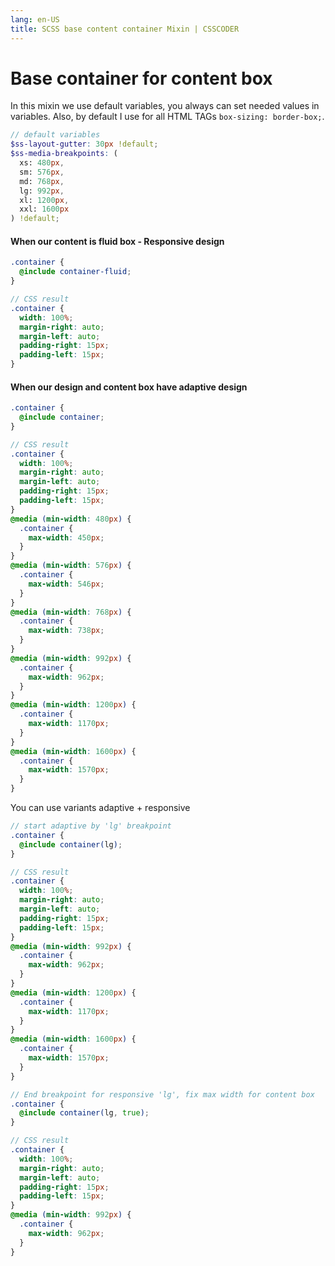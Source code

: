 ```yaml
---
lang: en-US
title: SCSS base content container Mixin | CSSCODER
---
```


# Base container for content box

In this mixin we use default variables, you always can set needed values in variables. Also, by default I use for all HTML TAGs ```box-sizing: border-box;```.

```scss
// default variables
$ss-layout-gutter: 30px !default;
$ss-media-breakpoints: (
  xs: 480px,
  sm: 576px,
  md: 768px,
  lg: 992px,
  xl: 1200px,
  xxl: 1600px
) !default;
```

#### When our content is fluid box - Responsive design
```scss
.container {
  @include container-fluid;
}

// CSS result
.container {
  width: 100%;
  margin-right: auto;
  margin-left: auto;
  padding-right: 15px;
  padding-left: 15px;
}
```
#### When our design and content box have adaptive design
```scss
.container {
  @include container;
}

// CSS result
.container {
  width: 100%;
  margin-right: auto;
  margin-left: auto;
  padding-right: 15px;
  padding-left: 15px;
}
@media (min-width: 480px) {
  .container {
    max-width: 450px;
  }
}
@media (min-width: 576px) {
  .container {
    max-width: 546px;
  }
}
@media (min-width: 768px) {
  .container {
    max-width: 738px;
  }
}
@media (min-width: 992px) {
  .container {
    max-width: 962px;
  }
}
@media (min-width: 1200px) {
  .container {
    max-width: 1170px;
  }
}
@media (min-width: 1600px) {
  .container {
    max-width: 1570px;
  }
}
```

You can use variants adaptive + responsive 

```scss
// start adaptive by 'lg' breakpoint
.container {
  @include container(lg);
}

// CSS result
.container {
  width: 100%;
  margin-right: auto;
  margin-left: auto;
  padding-right: 15px;
  padding-left: 15px;
}
@media (min-width: 992px) {
  .container {
    max-width: 962px;
  }
}
@media (min-width: 1200px) {
  .container {
    max-width: 1170px;
  }
}
@media (min-width: 1600px) {
  .container {
    max-width: 1570px;
  }
}
```

```scss
// End breakpoint for responsive 'lg', fix max width for content box
.container {
  @include container(lg, true);
}

// CSS result
.container {
  width: 100%;
  margin-right: auto;
  margin-left: auto;
  padding-right: 15px;
  padding-left: 15px;
}
@media (min-width: 992px) {
  .container {
    max-width: 962px;
  }
}
```

